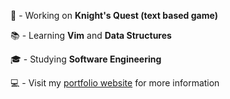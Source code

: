 💪 - Working on **Knight's Quest (text based game)**

📚 - Learning **Vim** and **Data Structures**

🎓 - Studying **Software Engineering**

💻 - Visit my [portfolio website](https://joeribreedveld.com/) for more information
